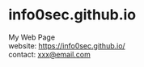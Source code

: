 # info0sec.github.io
My Web Page
<br/>
website: https://info0sec.github.io/
<br/>
contact: xxx@email.com
